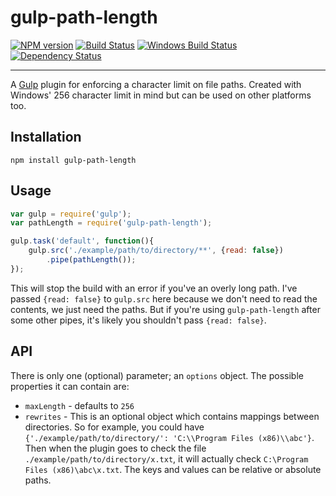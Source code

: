 gulp-path-length 
===

[![NPM version][npm-image]][npm-url] [![Build Status][travis-image]][travis-url] [![Windows Build Status][appveyor-image]][appveyor-url] [![Dependency Status][depstat-image]][depstat-url] 

---

A [Gulp](gulpjs.com) plugin for enforcing a character limit on file paths. Created with Windows' 256 character limit in mind but can be used on other platforms too.

## Installation

```shell
npm install gulp-path-length
```

## Usage

```javascript
var gulp = require('gulp');
var pathLength = require('gulp-path-length');

gulp.task('default', function(){
    gulp.src('./example/path/to/directory/**', {read: false})
        .pipe(pathLength()); 
});
```

This will stop the build with an error if you've an overly long path. I've passed `{read: false}` to `gulp.src` here because we don't need to read the contents, we just need the paths. But if you're using `gulp-path-length` after some other pipes, it's likely you shouldn't pass `{read: false}`.

## API

There is only one (optional) parameter; an `options` object. The possible properties it can contain are:
- `maxLength` - defaults to `256`
- `rewrites` - This is an optional object which contains mappings between directories. So for example, you could have `{'./example/path/to/directory/': 'C:\\Program Files (x86)\\abc'}`. Then when the plugin goes to check the file `./example/path/to/directory/x.txt`, it will actually check `C:\Program Files (x86)\abc\x.txt`. The keys and values can be relative or absolute paths.


[npm-url]: https://npmjs.org/package/gulp-path-length
[npm-image]: http://img.shields.io/npm/v/gulp-path-length.svg?style=flat

[travis-url]: http://travis-ci.org/4ver/gulp-path-length
[travis-image]: http://img.shields.io/travis/4ver/gulp-path-length.svg?style=flat

[appveyor-url]: https://ci.appveyor.com/project/4ver/gulp-path-length/branch/master
[appveyor-image]: https://ci.appveyor.com/api/projects/status/tradq3vg1hoah36j/branch/master?svg=true

[depstat-url]: https://david-dm.org/Teamwork/gulp-path-length
[depstat-image]: https://david-dm.org/Teamwork/gulp-path-length.svg?style=flat

